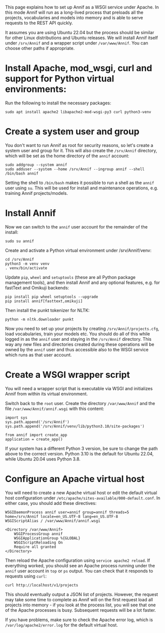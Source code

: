 This page explains how to set up Annif as a WSGI service under Apache. In this mode Annif will run as a long-lived process that preloads all the projects, vocabularies and models into memory and is able to serve requests to the REST API quickly.

It assumes you are using Ubuntu 22.04 but the process should be similar for other Linux distributions and Ubuntu releases. We will install Annif itself under `/srv/Annif` and a wrapper script under `/var/www/Annif`. You can choose other paths if appropriate.

# Install Apache, mod_wsgi, curl and support for Python virtual environments:

Run the following to install the necessary packages:

    sudo apt install apache2 libapache2-mod-wsgi-py3 curl python3-venv

# Create a system user and group

You don't want to run Annif as root for security reasons, so let's create a system user and group for it. This will also create the `/srv/Annif` directory, which will be set as the home directory of the `annif` account:

    sudo addgroup --system annif
    sudo adduser --system --home /srv/Annif --ingroup annif --shell /bin/bash annif

Setting the shell to `/bin/bash` makes it possible to run a shell as the `annif` user using `su`. This will be used for install and maintenance operations, e.g. training Annif projects/models.

# Install Annif

Now we can switch to the `annif` user account for the remainder of the install:

    sudo su annif

Create and activate a Python virtual environment under /srv/Annif/venv:

    cd /srv/Annif
    python3 -m venv venv
    . venv/bin/activate

Update `pip`, `wheel` and `setuptools` (these are all Python package management tools), and then install Annif and any optional features, e.g. for fastText and Omikuji backends:

    pip install pip wheel setuptools --upgrade
    pip install annif[fasttext,omikuji]

Then install the punkt tokenizer for NLTK:

    python -m nltk.downloader punkt

Now you need to set up your projects by creating `/srv/Annif/projects.cfg`, load vocabularies, train your models etc. You should do all of this while logged in as the `annif` user and staying in the `/srv/Annif` directory. This way any new files and directories created during these operations will be owned by the `annif` user and thus accessible also to the WSGI service which runs as that user account.

# Create a WSGI wrapper script

You will need a wrapper script that is executable via WSGI and initializes Annif from within its virtual environment.

Switch back to the `root` user. Create the directory `/var/www/Annif` and the file `/var/www/Annif/annif.wsgi` with this content:

    import sys
    sys.path.append('/srv/Annif')
    sys.path.append('/srv/Annif/venv/lib/python3.10/site-packages')
    
    from annif import create_app
    application = create_app()

If your system has a different Python 3 version, be sure to change the path above to the correct version. Python 3.10 is the default for Ubuntu 22.04, while Ubuntu 20.04 uses Python 3.8.

# Configure an Apache virtual host

You will need to create a new Apache virtual host or edit the default virtual host configuration under `/etc/apache/sites-available/000-default.conf`. In either case, you should add these directives:

    WSGIDaemonProcess annif user=annif group=annif threads=5 home=/srv/Annif locale=en_US.UTF-8 lang=en_US.UTF-8
    WSGIScriptAlias / /var/www/Annif/annif.wsgi

    <Directory /var/www/Annif>
        WSGIProcessGroup annif
        WSGIApplicationGroup %{GLOBAL}
        WSGIScriptReloading On
        Require all granted
    </Directory>

Then reload the Apache configuration using `service apache2 reload`. If everything worked, you should see an Apache process running under the `annif` user account in `top` or `ps` output. You can check that it responds to requests using `curl`:

    curl http://localhost/v1/projects

This should eventually output a JSON list of projects. However, the request may take some time to complete as Annif will on the first request load all projects into memory - if you look at the process list, you will see that one of the Apache processes is busy. Subsequent requests will be a lot faster.

If you have problems, make sure to check the Apache error log, which is `/var/log/apache2/error.log` for the default virtual host.
